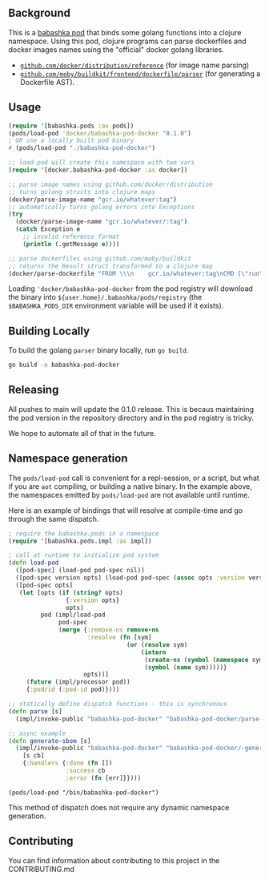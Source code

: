 ## Background

This is a [babashka pod](https://github.com/babashka/pods) that binds some golang functions into a clojure namespace.  Using this pod, clojure programs can parse dockerfiles and docker images names using the "official" docker golang libraries.

* [`github.com/docker/distribution/reference`](https://github.com/distribution/distribution/blob/main/reference/reference.go) (for image name parsing)
* [`github.com/moby/buildkit/frontend/dockerfile/parser`](https://github.com/moby/buildkit/blob/master/frontend/dockerfile/parser/parser.go) (for generating a Dockerfile AST).

## Usage

```clojure
(require '[babashka.pods :as pods])
(pods/load-pod 'docker/babashka-pod-docker "0.1.0")
; OR use a locally built pod binary
#_(pods/load-pod "./babashka-pod-docker")

;; load-pod will create this namespace with two vars
(require '[docker.babashka-pod-docker :as docker])

;; parse image names using github.com/docker/distribution
;; turns golang structs into clojure maps
(docker/parse-image-name "gcr.io/whatever:tag")
;; automatically turns golang errors into Exceptions
(try
  (docker/parse-image-name "gcr.io/whatever/:tag")
  (catch Exception e
    ;; invalid reference format
    (println (.getMessage e))))

;; parse dockerfiles using github.com/moby/buildkit
;; returns the Result struct transformed to a clojure map
(docker/parse-dockerfile "FROM \\\n    gcr.io/whatever:tag\nCMD [\"run\"]")
```

Loading `'docker/babashka-pod-docker` from the pod registry will download the binary into `${user.home}/.babashka/pods/registry` (the `$BABASHKA_PODS_DIR` environment variable will be used if it exists).

## Building Locally

To build the golang `parser` binary locally, run `go build`.

```bash
go build -o babashka-pod-docker
```

## Releasing

All pushes to main will update the 0.1.0 release. This is becaus maintaining the pod version in the repository directory and in the pod registry is tricky.

We hope to automate all of that in the future.

## Namespace generation

The `pods/load-pod` call is convenient for a repl-session, or a script, but what if you are `aot` compiling, or building a native binary.  In the example above, the namespaces emitted by `pods/load-pod` are not available until runtime.

Here is an example of bindings that will resolve at compile-time and go through the same dispatch.

```clj
; require the babashka.pods in a namespace
(require '[babashka.pods.impl :as impl])

; call at runtime to initialize pod system
(defn load-pod
  ([pod-spec] (load-pod pod-spec nil))
  ([pod-spec version opts] (load-pod pod-spec (assoc opts :version version)))
  ([pod-spec opts]
   (let [opts (if (string? opts)
                {:version opts}
                opts)
         pod (impl/load-pod
              pod-spec
              (merge {:remove-ns remove-ns
                      :resolve (fn [sym]
                                 (or (resolve sym)
                                     (intern
                                      (create-ns (symbol (namespace sym)))
                                      (symbol (name sym)))))}
                     opts))]
     (future (impl/processor pod))
     {:pod/id (:pod-id pod)})))

;; statically define dispatch functions - this is synchronous
(defn parse [s]
  (impl/invoke-public "babashka-pod-docker" "babashka-pod-docker/parse-dockerfile" [s] {}))

;; async example
(defn generate-sbom [s]
  (impl/invoke-public "babashka-pod-docker" "babashka-pod-docker/-generate-sbom"
    [s cb]
    {:handlers {:done (fn [])
                :success cb
                :error (fn [err]}})))
```

```
(pods/load-pod "/bin/babashka-pod-docker")
```

This method of dispatch does not require any dynamic namespace generation.

## Contributing

You can find information about contributing to this project in the CONTRIBUTING.md
